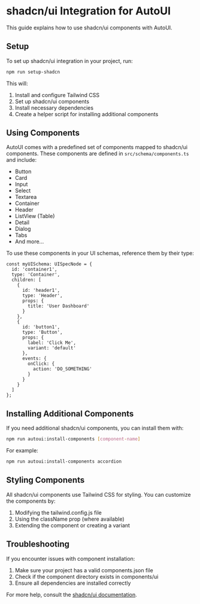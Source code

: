 # shadcn/ui Integration for AutoUI

This guide explains how to use shadcn/ui components with AutoUI.

## Setup

To set up shadcn/ui integration in your project, run:

```bash
npm run setup-shadcn
```

This will:
1. Install and configure Tailwind CSS
2. Set up shadcn/ui components
3. Install necessary dependencies
4. Create a helper script for installing additional components

## Using Components

AutoUI comes with a predefined set of components mapped to shadcn/ui components. These components are defined in `src/schema/components.ts` and include:

- Button
- Card
- Input
- Select
- Textarea
- Container
- Header
- ListView (Table)
- Detail
- Dialog
- Tabs
- And more...

To use these components in your UI schemas, reference them by their type:

```tsx
const myUISchema: UISpecNode = {
  id: 'container1',
  type: 'Container',
  children: [
    {
      id: 'header1',
      type: 'Header',
      props: {
        title: 'User Dashboard'
      }
    },
    {
      id: 'button1',
      type: 'Button',
      props: {
        label: 'Click Me',
        variant: 'default'
      },
      events: {
        onClick: {
          action: 'DO_SOMETHING'
        }
      }
    }
  ]
};
```

## Installing Additional Components

If you need additional shadcn/ui components, you can install them with:

```bash
npm run autoui:install-components [component-name]
```

For example:
```bash
npm run autoui:install-components accordion
```

## Styling Components

All shadcn/ui components use Tailwind CSS for styling. You can customize the components by:

1. Modifying the tailwind.config.js file
2. Using the className prop (where available)
3. Extending the component or creating a variant

## Troubleshooting

If you encounter issues with component installation:

1. Make sure your project has a valid components.json file
2. Check if the component directory exists in components/ui
3. Ensure all dependencies are installed correctly

For more help, consult the [shadcn/ui documentation](https://ui.shadcn.com/docs). 